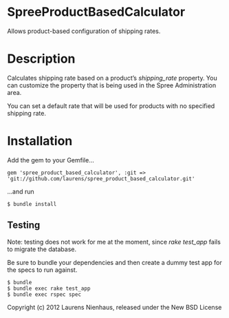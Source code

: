SpreeProductBasedCalculator
=========================

Allows product-based configuration of shipping rates.


Description
=======

Calculates shipping rate based on a product’s *shipping_rate* property.
You can customize the property that is being used in the Spree Administration area.

You can set a default rate that will be used for products with no specified shipping rate.

Installation
=======

Add the gem to your Gemfile…

    gem 'spree_product_based_calculator', :git => 'git://github.com/laurens/spree_product_based_calculator.git'

…and run
    
    $ bundle install

Testing
-------

Note: testing does not work for me at the moment, since *rake test_app* fails to migrate the database.

Be sure to bundle your dependencies and then create a dummy test app for the specs to run against.

    $ bundle
    $ bundle exec rake test_app
    $ bundle exec rspec spec

Copyright (c) 2012 Laurens Nienhaus, released under the New BSD License
